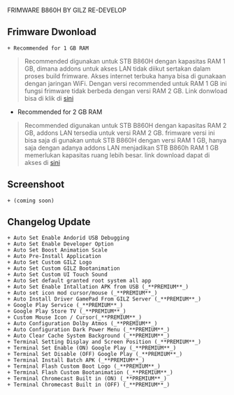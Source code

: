 FRIMWARE B860H BY GILZ RE-DEVELOP

## Frimware Dwonload
    + Recommended for 1 GB RAM
> Recommended digunakan untuk STB B860H dengan kapasitas RAM 1 GB, dimana addons untuk akses LAN tidak diikut sertakan dalam proses build frimware. Akses internet terbuka hanya bisa di gunakaan dengan jaringan WiFi. Dengan versi recommended untuk RAM 1 GB ini fungsi frimware tidak berbeda dengan versi RAM 2 GB. Link donwload bisa di klik di [sini](https://www.mediafire.com/file/szbkevh6o98vgum/GILZTV-6.0-20210203-B860H-v2.0RM1.exe/file)
  
   + Recommended for 2 GB RAM
> Recommended digunakan untuk STB B860H dengan kapasitas RAM 2 GB, addons LAN tersedia untuk versi RAM 2 GB. frimware versi ini bisa saja di gunakan untuk STB B860H dengan versi RAM 1 GB, hanya saja dengan adanya addons LAN menjadikan STB B860h RAM 1 GB memerlukan kapasitas ruang lebih besar. link download dapat di akses di [sini](https://www.mediafire.com/file/aql72hi8i78ncti/GILZTV-6.0-20210203-B860H-v2.0RM2.exe/file)    
 
## Screenshoot
    + (coming soon)

## Changelog Update
    + Auto Set Enable Andorid USB Debugging
    + Auto Set Enable Developer Option
    + Auto Set Boost Animation Scale
    + Auto Pre-Install Application
    + Auto Set Custom GILZ Logo
    + Auto Set Custom GILZ Bootanimation
    + Auto Set Custom UI Touch Sound
    + Auto Set default granted root system all app
    + Auto Set Enable Intallation APK from USB (_**PREMIUM**_)
    + Auto set icon mod cursor/mouse (_**PREMIUM**_)
    + Auto Install Driver GamePad From GILZ Server (_**PREMIUM**_)
    + Google Play Service (_**PREMIUM**_)
    + Google Play Store TV (_**PREMIUM**_)
    + Custom Mouse Icon / Cursor(_**PREMIUM**_)
    + Auto Configuration Dolby Atmos (_**PREMIUM**_)
    + Auto Configuration Dark Power Menu (_**PREMIUM**_)
    + Auto Clear Cache System Background (_**PREMIUM**_)
    + Terminal Setting Display and Screen Position (_**PREMIUM**_)
    + Terminal Set Enable (ON) Google Play (_**PREMIUM**_)
    + Terminal Set Disable (OFF) Google Play (_**PREMIUM**_)
    + Terminal Install Batch APK (_**PREMIUM**_)
    + Terminal Flash Custom Boot Logo (_**PREMIUM**_)
    + Terminal Flash Custom Bootanimation (_**PREMIUM**_)
    + Terminal Chromecast Built in (ON) (_**PREMIUM**_)
    + Terminal Chromecast Built in (OFF) (_**PREMIUM**_)
